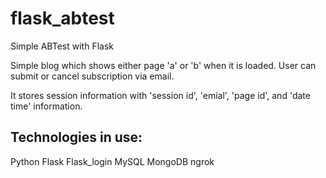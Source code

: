 # flask_abtest
Simple ABTest with Flask

Simple blog which shows either page 'a' or 'b' when it is loaded. 
User can submit or cancel subscription via email. 

It stores session information with 'session id', 'emial', 'page id', and 'date time' information. 


## Technologies in use:
Python
Flask
Flask_login
MySQL
MongoDB
ngrok
